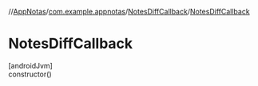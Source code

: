 //[AppNotas](../../../index.md)/[com.example.appnotas](../index.md)/[NotesDiffCallback](index.md)/[NotesDiffCallback](-notes-diff-callback.md)

# NotesDiffCallback

[androidJvm]\
constructor()
